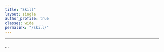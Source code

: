 ```yaml
---
title: "Skill"   
layout: single
author_profile: true 
classes: wide
permalink: "/skill/"  
---
```

----
...
